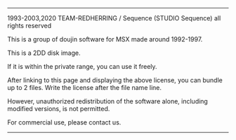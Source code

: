 ------
1993-2003,2020 TEAM-REDHERRING / Sequence (STUDIO Sequence) all rights reserved

This is a group of doujin software for MSX made around 1992-1997.

This is a 2DD disk image.

If it is within the private range, you can use it freely.

After linking to this page and displaying the above license, you can bundle up to 2 files.
Write the license after the file name line.

However, unauthorized redistribution of the software alone, including modified versions, is not permitted.

For commercial use, please contact us.

------
